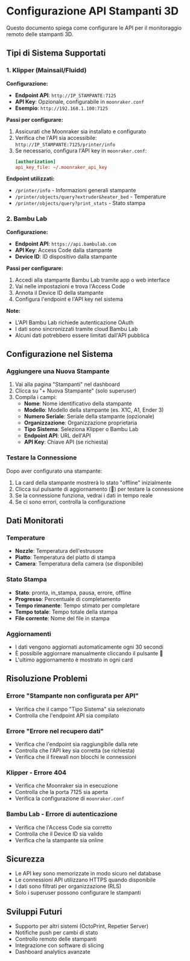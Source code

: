 # Configurazione API Stampanti 3D

Questo documento spiega come configurare le API per il monitoraggio remoto delle stampanti 3D.

## Tipi di Sistema Supportati

### 1. Klipper (Mainsail/Fluidd)

**Configurazione:**
- **Endpoint API**: `http://IP_STAMPANTE:7125`
- **API Key**: Opzionale, configurabile in `moonraker.conf`
- **Esempio**: `http://192.168.1.100:7125`

**Passi per configurare:**
1. Assicurati che Moonraker sia installato e configurato
2. Verifica che l'API sia accessibile: `http://IP_STAMPANTE:7125/printer/info`
3. Se necessario, configura l'API key in `moonraker.conf`:
   ```ini
   [authorization]
   api_key_file: ~/.moonraker_api_key
   ```

**Endpoint utilizzati:**
- `/printer/info` - Informazioni generali stampante
- `/printer/objects/query?extruder&heater_bed` - Temperature
- `/printer/objects/query?print_stats` - Stato stampa

### 2. Bambu Lab

**Configurazione:**
- **Endpoint API**: `https://api.bambulab.com`
- **API Key**: Access Code dalla stampante
- **Device ID**: ID dispositivo dalla stampante

**Passi per configurare:**
1. Accedi alla stampante Bambu Lab tramite app o web interface
2. Vai nelle impostazioni e trova l'Access Code
3. Annota il Device ID della stampante
4. Configura l'endpoint e l'API key nel sistema

**Note:**
- L'API Bambu Lab richiede autenticazione OAuth
- I dati sono sincronizzati tramite cloud Bambu Lab
- Alcuni dati potrebbero essere limitati dall'API pubblica

## Configurazione nel Sistema

### Aggiungere una Nuova Stampante

1. Vai alla pagina "Stampanti" nel dashboard
2. Clicca su "+ Nuova Stampante" (solo superuser)
3. Compila i campi:
   - **Nome**: Nome identificativo della stampante
   - **Modello**: Modello della stampante (es. X1C, A1, Ender 3)
   - **Numero Seriale**: Seriale della stampante (opzionale)
   - **Organizzazione**: Organizzazione proprietaria
   - **Tipo Sistema**: Seleziona Klipper o Bambu Lab
   - **Endpoint API**: URL dell'API
   - **API Key**: Chiave API (se richiesta)

### Testare la Connessione

Dopo aver configurato una stampante:
1. La card della stampante mostrerà lo stato "offline" inizialmente
2. Clicca sul pulsante di aggiornamento (🔄) per testare la connessione
3. Se la connessione funziona, vedrai i dati in tempo reale
4. Se ci sono errori, controlla la configurazione

## Dati Monitorati

### Temperature
- **Nozzle**: Temperatura dell'estrusore
- **Piatto**: Temperatura del piatto di stampa
- **Camera**: Temperatura della camera (se disponibile)

### Stato Stampa
- **Stato**: pronta, in_stampa, pausa, errore, offline
- **Progresso**: Percentuale di completamento
- **Tempo rimanente**: Tempo stimato per completare
- **Tempo totale**: Tempo totale della stampa
- **File corrente**: Nome del file in stampa

### Aggiornamenti
- I dati vengono aggiornati automaticamente ogni 30 secondi
- È possibile aggiornare manualmente cliccando il pulsante 🔄
- L'ultimo aggiornamento è mostrato in ogni card

## Risoluzione Problemi

### Errore "Stampante non configurata per API"
- Verifica che il campo "Tipo Sistema" sia selezionato
- Controlla che l'endpoint API sia compilato

### Errore "Errore nel recupero dati"
- Verifica che l'endpoint sia raggiungibile dalla rete
- Controlla che l'API key sia corretta (se richiesta)
- Verifica che il firewall non blocchi le connessioni

### Klipper - Errore 404
- Verifica che Moonraker sia in esecuzione
- Controlla che la porta 7125 sia aperta
- Verifica la configurazione di `moonraker.conf`

### Bambu Lab - Errore di autenticazione
- Verifica che l'Access Code sia corretto
- Controlla che il Device ID sia valido
- Verifica che la stampante sia online

## Sicurezza

- Le API key sono memorizzate in modo sicuro nel database
- Le connessioni API utilizzano HTTPS quando disponibile
- I dati sono filtrati per organizzazione (RLS)
- Solo i superuser possono configurare le stampanti

## Sviluppi Futuri

- Supporto per altri sistemi (OctoPrint, Repetier Server)
- Notifiche push per cambi di stato
- Controllo remoto delle stampanti
- Integrazione con software di slicing
- Dashboard analytics avanzate 